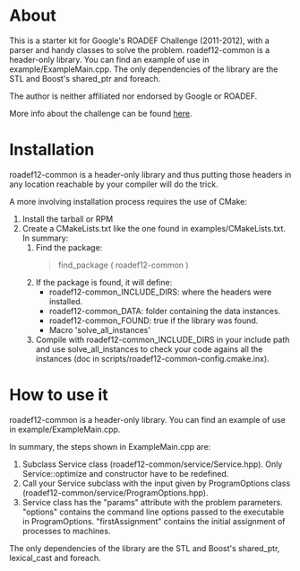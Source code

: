 About
=====

This is a starter kit for Google's ROADEF Challenge (2011-2012), with a parser
and handy classes to solve the problem. roadef12-common is a header-only
library. You can find an example of use in example/ExampleMain.cpp. The only
dependencies of the library are the STL and Boost's shared_ptr and foreach.

The author is neither affiliated nor endorsed by Google or ROADEF.

More info about the challenge can be found [here](http://challenge.roadef.org/2012/en/index.php).

Installation 
============

roadef12-common is a header-only library and thus putting those headers
in any location reachable by your compiler will do the trick.

A more involving installation process requires the use of CMake:

1. Install the tarball or RPM
2. Create a CMakeLists.txt like the one found in examples/CMakeLists.txt.
   In summary:
    1. Find the package:
        > find_package ( roadef12-common )
    2. If the package is found, it will define:
        * roadef12-common_INCLUDE_DIRS: where the headers were installed.  
        * roadef12-common_DATA: folder containing the data instances.
        * roadef12-common_FOUND: true if the library was found.
        * Macro 'solve_all_instances' 
    3. Compile with roadef12-common_INCLUDE_DIRS in your include path and
       use solve_all_instances to check your code agains all the instances
       (doc in scripts/roadef12-common-config.cmake.inx).


How to use it 
=============

roadef12-common is a header-only library. You can find an example
of use in example/ExampleMain.cpp.

In summary, the steps shown in ExampleMain.cpp are:

1.  Subclass Service class (roadef12-common/service/Service.hpp).
    Only Service::optimize and constructor have to be redefined.
2.  Call your Service subclass with the input given by 
    ProgramOptions class (roadef12-common/service/ProgramOptions.hpp).
3.  Service class has the "params" attribute with the problem
    parameters. "options" contains the command line options passed
    to the executable in ProgramOptions. "firstAssignment" contains
    the initial assignment of processes to machines.

The only dependencies of the library are the STL and Boost's shared_ptr,
lexical_cast and foreach.
